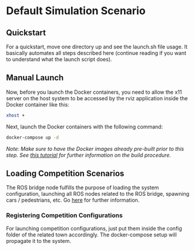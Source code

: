 
# Default Simulation Scenario

## Quickstart

For a quickstart, move one directory up and see the launch.sh file usage.
It basically automates all steps described here (continue reading if you want to understand
what the launch script does).

## Manual Launch

Now, before you launch the Docker containers, you need to allow the x11 server on the host system
to be accessed by the rviz application inside the Docker container like this:

```sh
xhost +
```

Next, launch the Docker containers with the following command:

```sh
docker-compose up -d
```

*Note: Make sure to have the Docker images already pre-built prior to this step.*
*See [this tutorial](../components/README.md) for further information on the build procedure.*

## Loading Competition Scenarios

The ROS bridge node fulfills the purpose of loading the system configuration,
launching all ROS nodes related to the ROS bridge, spawning cars / pedestrians, etc.
Go [here](../components/carla_ros_bridge/ros_entrypoint.sh) for further information.

### Registering Competition Configurations

For launching competition configurations, just put them inside the config folder
of the related town accordingly. The docker-compose setup will propagate it to the system.

